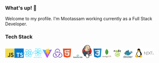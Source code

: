 <!-- BLOG-POST-LIST:START -->

### What's up! 👋

Welcome to my profile. I'm Mootassam working currently as a Full Stack Developer.

<!-- BLOG-POST-LIST:START -->
<!-- BLOG-POST-LIST:START -->

### Tech Stack

<img src="javascript-original.svg" width="6%" height="6%"><img src="typescript.svg" width="6%" height="6%"><img src="react-original.svg" width="6%" height="6%"><img src="reactnative.png" width="6%" height="6%"><img src="vite.png" width="6%" height="6%"> <img src="redux-original.svg" width="6%" height="6%"><img src="html5-original.svg" width="6%" height="6%">
<img src="tailwind.svg" width="6%" height="6%"><img src="Jenkins.svg" width="6%" height="6%"> <img src="css3-original.svg" width="6%" height="6%"><img src="mongodb.svg" width="6%" height="6%"> <img src="node-js.png" width="6%" height="6%">  <img src="docker.svg" width="6%" height="6%">
 <img src="linux-1174928.svg" width="6%" height="6%">  <img src="nextjs.svg" width="6%" height="6%">

<!-- BLOG-POST-LIST:START -->
